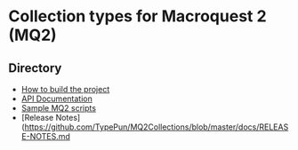Collection types for Macroquest 2 (MQ2)
=======================================

## Directory

* [How to build the project](https://github.com/TypePun/MQ2Collections/blob/master/docs/BUILD-NOTES.md)
* [API Documentation](https://github.com/TypePun/MQ2Collections/wiki)
* [Sample MQ2 scripts](https://github.com/TypePun/MQ2Collections/tree/master/macros)
* [Release Notes](https://github.com/TypePun/MQ2Collections/blob/master/docs/RELEASE-NOTES.md




